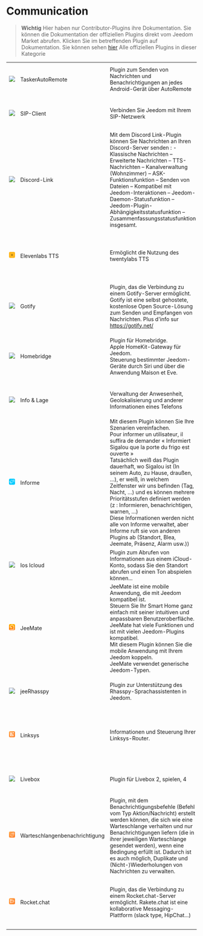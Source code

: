 
# Communication


>**Wichtig**
>Hier haben nur Contributor-Plugins ihre Dokumentation. Sie können die Dokumentation der offiziellen Plugins direkt vom Jeedom Market abrufen. Klicken Sie im betreffenden Plugin auf Dokumentation.
>Sie können sehen [hier](https://market.jeedom.com/index.php?v=d&p=market&type=plugin&categorie=communication) Alle offiziellen Plugins in dieser Kategorie


| | | | |
|--- | --- | --- | ---|
|<img src="TaskerAutoRemote/TaskerAutoRemote_icon.png" class="pluginLogo" width="100" />|TaskerAutoRemote|Plugin zum Senden von Nachrichten und Benachrichtigungen an jedes Android-Gerät über AutoRemote|[Dokumentation Stall](https://agp42.github.io/Jeedom-TaskerAutoremote/fr_FR)<br/>[Markt](https://market.jeedom.com/index.php?v=d&p=market_display&id=3795)<br/>[Änderungsprotokoll stabil](https://agp42.github.io/Jeedom-TaskerAutoremote/de_DE/changelog)|
|<img src="clientSIP/clientSIP_icon.png" class="pluginLogo" width="100" />|SIP-Client|Verbinden Sie Jeedom mit Ihrem SIP-Netzwerk|[Dokumentation Stall](https://mika-nt28.github.io/Documentations/clientSIP/de_DE/)<br/>[Markt](https://market.jeedom.com/index.php?v=d&p=market_display&id=3038)<br/>[Änderungsprotokoll stabil](https://mika-nt28.github.io/Documentations/clientSIP/de_DE/changelog)|
|<img src="discordlink/discordlink_icon.png" class="pluginLogo" width="100" />|Discord-Link|Mit dem Discord Link-Plugin können Sie Nachrichten an Ihren Discord-Server senden : - Klassische Nachrichten – Erweiterte Nachrichten – TTS-Nachrichten – Kanalverwaltung (Wohnzimmer) – ASK-Funktionsfunktion – Senden von Dateien – Kompatibel mit Jeedom-Interaktionen – Jeedom-Daemon-Statusfunktion – Jeedom-Plugin-Abhängigkeitsstatusfunktion – Zusammenfassungsstatusfunktion insgesamt.|[Dokumentation Stall](https://domotechdiscord.github.io/Docs/discordlink/de_DE/)<br/>[Markt](https://market.jeedom.com/index.php?v=d&p=market_display&id=3938)<br/>[Änderungsprotokoll stabil](https://domotechdiscord.github.io/Docs/discordlink/de_DE/changelog)|
|<img src="elevenlabs/elevenlabs_icon.png" class="pluginLogo" width="100" />|Elevenlabs TTS|Ermöglicht die Nutzung des twentylabs TTS|[Dokumentation Stall](https://github.com/kenin/jeedom-tts-elevenlabs/blob/main/docs/de_DE/index.md) - [Beta-Dokumentation](https://github.com/kenin/jeedom-tts-elevenlabs/blob/beta/docs/de_DE/index.md)<br/>[Markt](https://market.jeedom.com/index.php?v=d&p=market_display&id=4442)<br/>[Änderungsprotokoll stabil](https://github.com/kenin/jeedom-tts-elevenlabs/blob/main/docs/de_DE/changelog.md) - [Änderungsprotokoll Beta](https://github.com/kenin/jeedom-tts-elevenlabs/blob/beta/docs/de_DE/changelog.md)|
|<img src="gotify/gotify_icon.png" class="pluginLogo" width="100" />|Gotify|Plugin, das die Verbindung zu einem Gotify-Server ermöglicht. Gotify ist eine selbst gehostete, kostenlose Open Source-Lösung zum Senden und Empfangen von Nachrichten. Plus d'info sur https://gotify.net/|[Dokumentation Stall](https://mips2648.github.io/jeedom-plugins-docs/gotify/de_DE/)<br/>[Markt](https://market.jeedom.com/index.php?v=d&p=market_display&id=3774)<br/>[Änderungsprotokoll stabil](https://mips2648.github.io/jeedom-plugins-docs/gotify/de_DE/changelog)|
|<img src="homebridge/homebridge_icon.png" class="pluginLogo" width="100" />|Homebridge|Plugin für Homebridge.<br/>Apple HomeKit-Gateway für Jeedom.<br/>Steuerung bestimmter Jeedom-Geräte durch Siri und über die Anwendung Maison et Eve.|[Dokumentation Stall](https://nebzhb.github.io/jeedom_docs/plugins/homebridge/de_DE/) - [Beta-Dokumentation](https://nebzhb.github.io/jeedom_docs/plugins/homebridge/de_DE/index-beta)<br/>[Markt](https://market.jeedom.com/index.php?v=d&p=market_display&id=2983)<br/>[Änderungsprotokoll stabil](https://nebzhb.github.io/jeedom_docs/plugins/homebridge/de_DE/changelog) - [Änderungsprotokoll Beta](https://nebzhb.github.io/jeedom_docs/plugins/homebridge/de_DE/changelog)|
|<img src="infoloc/infoloc_icon.png" class="pluginLogo" width="100" />|Info & Lage|Verwaltung der Anwesenheit, Geolokalisierung und anderer Informationen eines Telefons|[Dokumentation Stall](https://Jeremie-C.github.io/plugin-infoloc/de_DE/index)<br/>[Markt](https://market.jeedom.com/index.php?v=d&p=market_display&id=4020)<br/>[Änderungsprotokoll stabil](https://Jeremie-C.github.io/plugin-infoloc/de_DE/changelog)|
|<img src="informe/informe_icon.png" class="pluginLogo" width="100" />|Informe|Mit diesem Plugin können Sie Ihre Szenarien vereinfachen.<br/>Pour informer un utilisateur, il suffira de demander « Informiert Sigalou que la porte du frigo est ouverte »<br/>Tatsächlich weiß das Plugin dauerhaft, wo Sigalou ist (In seinem Auto, zu Hause, draußen, …), er weiß, in welchem Zeitfenster wir uns befinden (Tag, Nacht, …) und es können mehrere Prioritätsstufen definiert werden (z : Informieren, benachrichtigen, warnen, …)<br/>Diese Informationen werden nicht alle von Informe verwaltet, aber Informe ruft sie von anderen Plugins ab (Standort, Blea, Jeemate, Präsenz, Alarm usw.))|[Dokumentation Stall](http://jeedom.sigalou-domotique.fr/plugin-informe-documentation/)<br/>[Markt](https://market.jeedom.com/index.php?v=d&p=market_display&id=4210)<br/>[Änderungsprotokoll stabil](http://jeedom.sigalou-domotique.fr/plugin-informe-changelog-todo-list)|
|<img src="ioscloud/ioscloud_icon.png" class="pluginLogo" width="100" />|Ios Icloud|Plugin zum Abrufen von Informationen aus einem iCloud-Konto, sodass Sie den Standort abrufen und einen Ton abspielen können...|[Dokumentation Stall](https://zyg0m4t1k.github.io/ioscloud/de_DE/)<br/>[Markt](https://market.jeedom.com/index.php?v=d&p=market_display&id=3131)<br/>[Änderungsprotokoll stabil](https://zyg0m4t1k.github.io/ioscloud/de_DE/changelog)|
|<img src="jeemate/jeemate_icon.png" class="pluginLogo" width="100" />|JeeMate|JeeMate ist eine mobile Anwendung, die mit Jeedom kompatibel ist.<br/>Steuern Sie Ihr Smart Home ganz einfach mit seiner intuitiven und anpassbaren Benutzeroberfläche.<br/>JeeMate hat viele Funktionen und ist mit vielen Jeedom-Plugins kompatibel.<br/>Mit diesem Plugin können Sie die mobile Anwendung mit Ihrem Jeedom koppeln.<br/>JeeMate verwendet generische Jeedom-Typen.|[Dokumentation Stall](https://docs.jeemate.fr/fr/home) - [Beta-Dokumentation](https://docs.jeemate.fr/fr/home)<br/>[Markt](https://market.jeedom.com/index.php?v=d&p=market_display&id=4113)<br/>[Änderungsprotokoll stabil](https://docs.jeemate.fr/fr/changelog/plugin) - [Änderungsprotokoll Beta](https://docs.jeemate.fr/fr/changelog/plugin)|
|<img src="jeerhasspy/jeerhasspy_icon.png" class="pluginLogo" width="100" />|jeeRhasspy|Plugin zur Unterstützung des Rhasspy-Sprachassistenten in Jeedom.|[Dokumentation Stall](https://kiboost.github.io/jeedom_docs/plugins/jeerhasspy/de_DE/)<br/>[Markt](https://market.jeedom.com/index.php?v=d&p=market_display&id=3869)<br/>[Änderungsprotokoll stabil](https://kiboost.github.io/jeedom_docs/plugins/jeerhasspy/de_DE/changelog.html)|
|<img src="linksys/linksys_icon.png" class="pluginLogo" width="100" />|Linksys|Informationen und Steuerung Ihrer Linksys-Router.|[Dokumentation Stall](https://mips2648.github.io/jeedom-plugins-docs/linksys/de_DE/) - [Beta-Dokumentation](https://mips2648.github.io/jeedom-plugins-docs/linksys/de_DE/)<br/>[Markt](https://market.jeedom.com/index.php?v=d&p=market_display&id=4090)<br/>[Änderungsprotokoll stabil](https://mips2648.github.io/jeedom-plugins-docs/linksys/de_DE/changelog) - [Änderungsprotokoll Beta](https://mips2648.github.io/jeedom-plugins-docs/linksys/de_DE/changelog)|
|<img src="livebox/livebox_icon.png" class="pluginLogo" width="100" />|Livebox|Plugin für Livebox 2, spielen, 4|[Dokumentation Stall](https://jmvedrine.github.io/plugin-livebox/de_DE/)<br/>[Markt](https://market.jeedom.com/index.php?v=d&p=market_display&id=1076)<br/>[Änderungsprotokoll stabil](https://jmvedrine.github.io/plugin-livebox/de_DE/changelog)|
|<img src="notificationqueue/notificationqueue_icon.png" class="pluginLogo" width="100" />|Warteschlangenbenachrichtigung|Plugin, mit dem Benachrichtigungsbefehle (Befehl vom Typ Aktion/Nachricht) erstellt werden können, die sich wie eine Warteschlange verhalten und nur Benachrichtigungen liefern (die in ihrer jeweiligen Warteschlange gesendet werden), wenn eine Bedingung erfüllt ist. Dadurch ist es auch möglich, Duplikate und (Nicht-)Wiederholungen von Nachrichten zu verwalten.|[Dokumentation Stall](https://mips2648.github.io/jeedom-plugins-docs/notificationqueue/de_DE/) - [Beta-Dokumentation](https://mips2648.github.io/jeedom-plugins-docs/notificationqueue/de_DE/)<br/>[Markt](https://market.jeedom.com/index.php?v=d&p=market_display&id=3823)<br/>[Änderungsprotokoll stabil](https://mips2648.github.io/jeedom-plugins-docs/notificationqueue/de_DE/changelog) - [Änderungsprotokoll Beta](https://mips2648.github.io/jeedom-plugins-docs/notificationqueue/de_DE/changelog)|
|<img src="rocketchat/rocketchat_icon.png" class="pluginLogo" width="100" />|Rocket.chat|Plugin, das die Verbindung zu einem Rocket.chat-Server ermöglicht. Rakete.chat ist eine kollaborative Messaging-Plattform (slack type, HipChat...)|[Dokumentation Stall](https://mips2648.github.io/jeedom-plugins-docs/rocketchat/de_DE/) - [Beta-Dokumentation](https://mips2648.github.io/jeedom-plugins-docs/rocketchat/de_DE/)<br/>[Markt](https://market.jeedom.com/index.php?v=d&p=market_display&id=3902)<br/>[Änderungsprotokoll stabil](https://mips2648.github.io/jeedom-plugins-docs/rocketchat/de_DE/changelog) - [Änderungsprotokoll Beta](https://mips2648.github.io/jeedom-plugins-docs/rocketchat/de_DE/changelog)|
